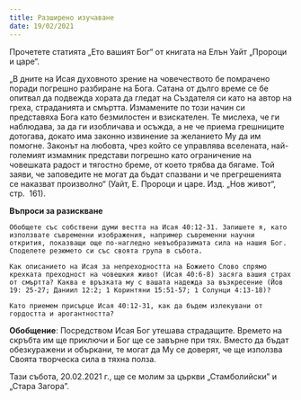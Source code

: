 ```yaml
---
title: Разширено изучаване
date: 19/02/2021
---
```


Прочетете статията „Ето вашият Бог“ от книгата на Елън Уайт „Пророци и царе“.

„В дните на Исая духовното зрение на човечеството бе помрачено поради погрешно разбиране на Бога. Сатана от дълго време се бе опитвал да подвежда хората да гледат на Създателя си като на автор на греха, страданията и смъртта. Измамените по този начин си представяха Бога като безмилостен и взискателен. Те мислеха, че ги наблюдава, за да ги изобличава и осъжда, а не че приема грешниците дотогава, докато има законно извинение за желанието Му да им помогне. Законът на любовта, чрез който се управлява вселената, най-големият измамник представи погрешно като ограничение на човешката радост и тягостно бреме, от което трябва да бягаме. Той заяви, че заповедите не могат да бъдат спазвани и че прегрешенията се наказват произволно“ (Уайт, Е. Пророци и царе. Изд. „Нов живот“, стр.  161).

**Въпроси за разискване**

`Обобщете със собствени думи вестта на Исая 40:12-31. Запишете я, като използвате съвременни изображения, например съвременни научни открития, показващи още по-нагледно невъобразимата сила на нашия Бог. Споделете резюмето си със своята група в събота.`

`Как описанието на Исая за непреходността на Божието Слово спрямо крехката преходност на човешкия живот (Исая 40:6-8) засяга вашия страх от смъртта? Каква е връзката му с вашата надежда за възкресение (Йов 19: 25-27; Даниил 12:2; 1 Коринтяни 15:51-57; 1 Солунци 4:13-18)?`

`Като приемем присърце Исая 40:12-31, как да бъдем излекувани от гордостта и арогантността?`

**Обобщение**: Посредством Исая Бог утешава страдащите. Времето на скръбта им ще приключи и Бог ще се завърне при тях. Вместо да бъдат обезкуражени и объркани, те могат да Му се доверят, че ще използва Своята творческа сила в тяхна полза.

Тази събота, 20.02.2021 г., ще се молим за църкви „Стамболийски” и „Стара Загора”.